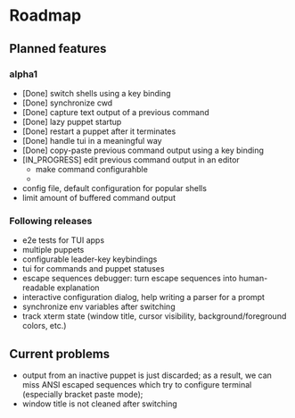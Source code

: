 # Roadmap

## Planned features

### alpha1
* [Done] switch shells using a key binding
* [Done] synchronize cwd 
* [Done] capture text output of a previous command
* [Done] lazy puppet startup
* [Done] restart a puppet after it terminates
* [Done] handle tui in a meaningful way
* [Done] copy-paste previous command output using a key binding
* [IN_PROGRESS] edit previous command output in an editor
  * make command configurahble
  * 
* config file, default configuration for popular shells
* limit amount of buffered command output

### Following releases
* e2e tests for TUI apps
* multiple puppets
* configurable leader-key keybindings
* tui for commands and puppet statuses
* escape sequences debugger: turn escape sequences into human-readable explanation
* interactive configuration dialog, help writing a parser for a prompt
* synchronize env variables after switching
* track xterm state (window title, cursor visibility, background/foreground colors, etc.)

## Current problems

* output from an inactive puppet is just discarded; as a result, we can miss ANSI
  escaped sequences which try to configure terminal (especially bracket paste
  mode);
* window title is not cleaned after switching
